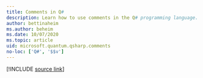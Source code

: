 ```yaml
---
title: Comments in Q#
description: Learn how to use comments in the Q# programming language.
author: bettinaheim
ms.author: beheim
ms.date: 10/07/2020
ms.topic: article
uid: microsoft.quantum.qsharp.comments
no-loc: ['Q#', '$$v']
---
```


<!-- 
# Comments in Q#
-->

[!INCLUDE [source link](~/includes/qsharp-language/Specifications/Language/1_ProgramStructure/7_comments.md)]

